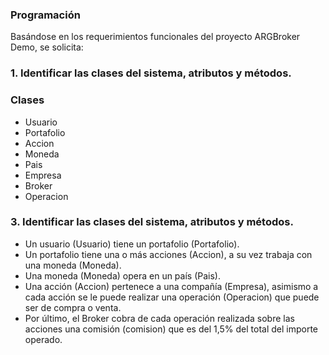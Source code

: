 ### Programación


Basándose en los requerimientos funcionales del proyecto ARGBroker Demo, se solicita:

### 1. Identificar las clases del sistema, atributos y métodos.

### Clases

- Usuario
- Portafolio
- Accion
- Moneda
- Pais
- Empresa
- Broker
- Operacion

### 3. Identificar las clases del sistema, atributos y métodos.
   
- Un usuario (Usuario) tiene un portafolio (Portafolio).
- Un portafolio tiene una o más acciones (Accion), a su vez trabaja con una moneda (Moneda).
- Una moneda (Moneda) opera en un país (Pais).
- Una acción (Accion) pertenece a una compañía (Empresa), asimismo a cada acción se le puede realizar una operación (Operacion) que puede ser de compra o venta.
- Por último, el Broker cobra de cada operación realizada sobre las acciones una comisión (comision) que es del 1,5% del total del importe operado.


